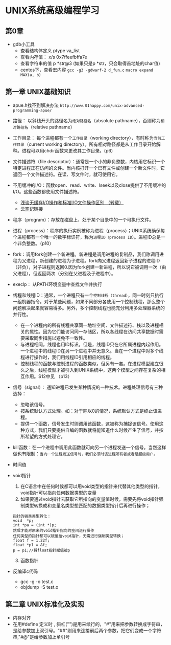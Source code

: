 # UNIX系统高级编程学习

## 第0章 
* gdb小工具
    * 查看结构体定义 ptype va_list
    * 查看内存值： x/s 0x7ffeefbffa7e
    * 查看字符串的值 p *str@3 (如果只是p *str，只会取得首地址的char值)
    * centos下，查看宏内容 `gcc -g3 -gdwarf-2 d_fun.c` `macro expand MAX(a, b)`

## 第一章 UNIX基础知识
* apue.h找不到解决办法 `http://www.01happy.com/unix-advanced-programming-apue/`
* 路径： 以斜线开头的路径名为`绝对路径名`（absolute pathname），否则称为`相对路径名`（relative pathname）
* 工作目录： 每个进程都有一个`工作目录`（working directory），有时称为`当前工作目录`（current working directory）。所有相对路径都是从工作目录开始解释。进程可以用chdir函数来更改其工作目录。(p6)
* 文件描述符（file descriptor）：通常是一个小的非负整数，内核用它标识一个特定进程正在访问的文件。当内核打开一个已有文件或创建一个新文件时，它返回一个文件描述符。在读、写文件时，就可使用它。
* 不用缓冲的I/O：函数open、read、write、lseek以及close提供了不用缓冲的I/O。这些函数都使用文件描述符。
    * [浅谈无缓存I/O操作和标准I/O文件操作区别 （转载）](https://blog.csdn.net/cowbane/article/details/6630298)
    * [云笔记链接](https://note.youdao.com/share/?id=c9d45b3f69752afa82e6f10ba207f985&type=note#/)
* 程序（program）：存放在磁盘上、处于某个目录中的一个可执行文件。
* 进程（process）：程序的执行实例被称为进程（process）；UNIX系统确保每个进程都有一个唯一的数字标识符，称为`进程ID（process ID）`。进程ID总是一个非负整数。（p10）
* fork：调用fork创建一个新进程。新进程是调用进程的复制品，我们称调用进程为父进程，新创建的进程为子进程。fork向父进程返回新子进程的进程ID（非负），对子进程则返回0.因为fork创建一新进程，所以说它被调用一次（由父进程），但返回两次（分别在父进程及子进程中）。
* execlp： 从PATH环境变量中查找文件并执行
* 线程和线程ID：通常，一个进程只有一个`控制线程（thread）`，同一时刻只执行一组机器指令。对于某些问题，如果不同部分各使用一个控制线程，那么整个问题解决起来就容易得多。另外，多个控制线程也能充分利用多处理器系统的并行性。
    * 在一个进程内的所有线程共享同一地址空间、文件描述符、栈以及进程相关的属性。因为它们能访问同一存储区，所以各线程在访问共享数据时需要采取同步措施以避免不一致性。
    * 与进程相同，线程也用ID标识。但是，线程ID只在它所属进程内起作用。一个进程中的线程ID在另一个进程中并无意义。当在一个进程中对多个线程进行操作时，我们用线程ID引用相应的线程。
    * 控制线程的函数与控制进程的函数类似，但另有一套。在进程模型建立很久之后，线程模型才被引入到UNIX系统中，这两个模型之间存在复杂的相互作用。S12中见 （p13）
* 信号（signal）： 通知进程已发生某种情况的一种技术。进程处理信号有三种选择：
    * 忽略该信号。
    * 按系统默认方式处理。如：对于除以0的情况，系统默认方式是终止该进程。
    * 提供一个函数，信号发生时则调用该函数，这被称为捕捉该信号。使用这种方式，我们只要提供自编的函数就将能知道什么时候产生了信号，并按所希望的方式处理它。
* kill函数：在一个进程中调用此函数就可向另一个进程发送一个信号。当然这样做也有限制：`当向一个进程发送信号时，我们必须时该进程所有者或者是超级用户。`
* 时间值
* void指针
    1. 在C语言中在任何时候都可以用void类型的指针来代替其他类型的指针，void指针可以指向任何数据类型的变量
    2. 如果要通过void指针去获取它所指向的变量值时候，需要先将void指针强制类型转换成和变量名类型想匹配的数据类型指针后再进行操作；

    ```
    指针的强类类型转化：
    void  *p;
    int *pa = (int *)p;
    然后才能对原来的void指针指向的空间进行操作
    任何类型的指针都可以赋值给void指针，无需进行强制类型转换；
    float f = 1.22f;
    float *p1 = &f;
    p = p1;//将float指针赋值被p

    ```
    3. 函数指针
* 反编译c代码
    * gcc -g -o test.c
    * objdump -S test.o

## 第二章 UNIX标准化及实现
* 内存对齐
* 在用#define 定义时 , 斜杠("\")是用来续行的，"#"用来把参数转换成字符串，是给参数加上双引号。"##"则用来连接前后两个参数，把它们变成一个字符串,"#@"是给参数加上单引号